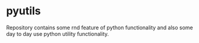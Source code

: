 # pyutils
Repository contains some rnd feature of python functionality and also some day to day use python utility functionality.
